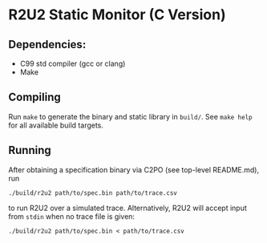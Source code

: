 # R2U2 Static Monitor (C Version)

## Dependencies:
- C99 std compiler (gcc or clang)
- Make

## Compiling

Run `make` to generate the binary and static library in `build/`. See `make help` for all available
build targets.

## Running

After obtaining a specification binary via C2PO (see top-level README.md), run

    ./build/r2u2 path/to/spec.bin path/to/trace.csv

to run R2U2 over a simulated trace. Alternatively, R2U2 will accept input from `stdin` when no trace
file is given:

    ./build/r2u2 path/to/spec.bin < path/to/trace.csv
